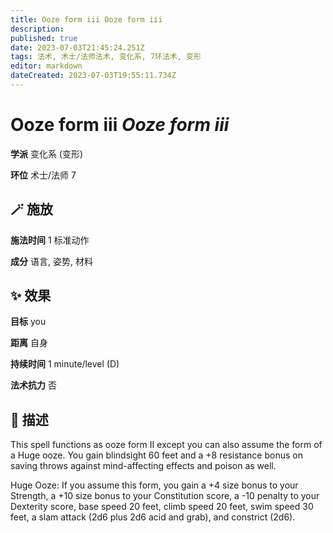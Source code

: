 ```yaml
---
title: Ooze form iii Ooze form iii
description: 
published: true
date: 2023-07-03T21:45:24.251Z
tags: 法术, 术士/法师法术, 变化系, 7环法术, 变形
editor: markdown
dateCreated: 2023-07-03T19:55:11.734Z
---
```


# **Ooze form iii** *Ooze form iii*

**学派** 变化系 (变形) 

**环位** 术士/法师 7

## 🪄 施放

**施法时间** 1 标准动作

**成分** 语言, 姿势, 材料

## ✨ 效果 

**目标** you 

**距离** 自身  

**持续时间** 1 minute/level (D) 

**法术抗力** 否

## 📖 描述

This spell functions as ooze form II except you can also assume the form of a Huge ooze. You gain blindsight 60 feet and a +8 resistance bonus on saving throws against mind-affecting effects and poison as well.

Huge Ooze: If you assume this form, you gain a +4 size bonus to your Strength, a +10 size bonus to your Constitution score, a -10 penalty to your Dexterity score, base speed 20 feet, climb speed 20 feet, swim speed 30 feet, a slam attack (2d6 plus 2d6 acid and grab), and constrict (2d6).
    